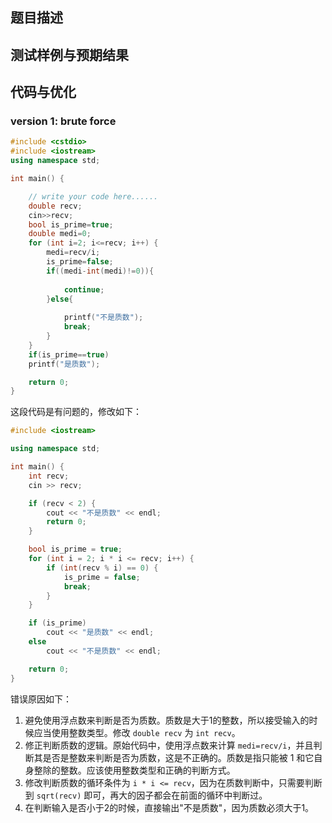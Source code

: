 ## 题目描述

## 测试样例与预期结果

## 代码与优化
### version 1: brute force
```cpp
#include <cstdio>
#include <iostream>
using namespace std;

int main() {

    // write your code here......
    double recv;
    cin>>recv;
    bool is_prime=true;
    double medi=0;
    for (int i=2; i<=recv; i++) {
        medi=recv/i;
        is_prime=false;
        if((medi-int(medi)!=0)){
           
            continue;
        }else{
            
            printf("不是质数");
            break;
        }
    }
    if(is_prime==true)
    printf("是质数");

    return 0;
}
```
这段代码是有问题的，修改如下：

```cpp
#include <iostream>

using namespace std;

int main() {
    int recv;
    cin >> recv;

    if (recv < 2) {
        cout << "不是质数" << endl;
        return 0;
    }

    bool is_prime = true;
    for (int i = 2; i * i <= recv; i++) {
        if (int(recv % i) == 0) {
            is_prime = false;
            break;
        }
    }

    if (is_prime)
        cout << "是质数" << endl;
    else
        cout << "不是质数" << endl;

    return 0;
}

```

错误原因如下：
1. 避免使用浮点数来判断是否为质数。质数是大于1的整数，所以接受输入的时候应当使用整数类型。修改 `double recv` 为 `int recv`。
2. 修正判断质数的逻辑。原始代码中，使用浮点数来计算 `medi=recv/i`，并且判断其是否是整数来判断是否为质数，这是不正确的。质数是指只能被 1 和它自身整除的整数。应该使用整数类型和正确的判断方式。
3. 修改判断质数的循环条件为 `i * i <= recv`，因为在质数判断中，只需要判断到 `sqrt(recv)` 即可，再大的因子都会在前面的循环中判断过。
4. 在判断输入是否小于2的时候，直接输出"不是质数"，因为质数必须大于1。